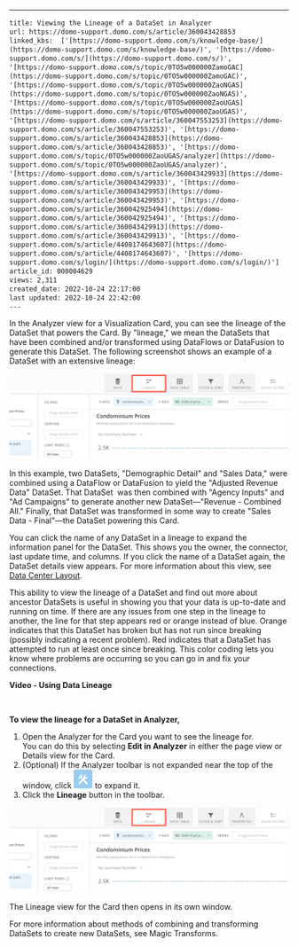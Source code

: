 ---
    title: Viewing the Lineage of a DataSet in Analyzer
    url: https://domo-support.domo.com/s/article/360043428853
    linked_kbs:  ['[https://domo-support.domo.com/s/knowledge-base/](https://domo-support.domo.com/s/knowledge-base/)', '[https://domo-support.domo.com/s/](https://domo-support.domo.com/s/)', '[https://domo-support.domo.com/s/topic/0TO5w000000ZamoGAC](https://domo-support.domo.com/s/topic/0TO5w000000ZamoGAC)', '[https://domo-support.domo.com/s/topic/0TO5w000000ZaoNGAS](https://domo-support.domo.com/s/topic/0TO5w000000ZaoNGAS)', '[https://domo-support.domo.com/s/topic/0TO5w000000ZaoUGAS](https://domo-support.domo.com/s/topic/0TO5w000000ZaoUGAS)', '[https://domo-support.domo.com/s/article/360047553253](https://domo-support.domo.com/s/article/360047553253)', '[https://domo-support.domo.com/s/article/360043428853](https://domo-support.domo.com/s/article/360043428853)', '[https://domo-support.domo.com/s/topic/0TO5w000000ZaoUGAS/analyzer](https://domo-support.domo.com/s/topic/0TO5w000000ZaoUGAS/analyzer)', '[https://domo-support.domo.com/s/article/360043429933](https://domo-support.domo.com/s/article/360043429933)', '[https://domo-support.domo.com/s/article/360043429953](https://domo-support.domo.com/s/article/360043429953)', '[https://domo-support.domo.com/s/article/360042925494](https://domo-support.domo.com/s/article/360042925494)', '[https://domo-support.domo.com/s/article/360043429913](https://domo-support.domo.com/s/article/360043429913)', '[https://domo-support.domo.com/s/article/4408174643607](https://domo-support.domo.com/s/article/4408174643607)', '[https://domo-support.domo.com/s/login/](https://domo-support.domo.com/s/login/)']
    article_id: 000004629
    views: 2,311
    created_date: 2022-10-24 22:17:00
    last updated: 2022-10-24 22:42:00
    ---



In the Analyzer view for a Visualization Card, you can see the lineage of the DataSet that powers the Card. By "lineage," we mean the DataSets that have been combined and/or transformed using DataFlows or DataFusion to generate this DataSet. The following screenshot shows an example of a DataSet with an extensive lineage:


![Lineage.png](Lineage.png)


In this example, two DataSets, "Demographic Detail" and "Sales Data," were combined using a DataFlow or DataFusion to yield the "Adjusted Revenue Data" DataSet. That DataSet  was then combined with "Agency Inputs" and "Ad Campaigns" to generate another new DataSet—"Revenue - Combined All." Finally, that DataSet was transformed in some way to create "Sales Data - Final"—the DataSet powering this Card.


You can click the name of any DataSet in a lineage to expand the information panel for the DataSet. This shows you the owner, the connector, last update time, and columns. If you click the name of a DataSet again, the DataSet details view appears. For more information about this view, see [Data Center Layout](https://domo-support.domo.com/s/article/360047553253?language=en_US).


This ability to view the lineage of a DataSet and find out more about ancestor DataSets is useful in showing you that your data is up-to-date and running on time. If there are any issues from one step in the lineage to another, the line for that step appears red or orange instead of blue. Orange indicates that this DataSet has broken but has not run since breaking (possibly indicating a recent problem). Red indicates that a DataSet has attempted to run at least once since breaking. This color coding lets you know where problems are occurring so you can go in and fix your connections.


**Video - Using Data Lineage**



 


**To view the lineage for a DataSet in Analyzer,**


1. Open the Analyzer for the Card you want to see the lineage for.  
 You can do this by selecting **Edit in Analyzer** in either the page view or Details view for the Card.
2. (Optional) If the Analyzer toolbar is not expanded near the top of the window, click ![Toolbar.png](Toolbar.png) to expand it.
3. Click the **Lineage** button in the toolbar.  
   
 ![Lineage.png](Lineage.png)


The Lineage view for the Card then opens in its own window.


For more information about methods of combining and transforming DataSets to create new DataSets, see Magic Transforms.

